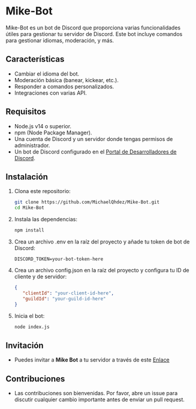 # Mike-Bot

Mike-Bot es un bot de Discord que proporciona varias funcionalidades útiles para gestionar tu servidor de Discord. Este bot incluye comandos para gestionar idiomas, moderación, y más.

## Características

- Cambiar el idioma del bot.
- Moderación básica (banear, kickear, etc.).
- Responder a comandos personalizados.
- Integraciones con varias API.

## Requisitos

- Node.js v14 o superior.
- npm (Node Package Manager).
- Una cuenta de Discord y un servidor donde tengas permisos de administrador.
- Un bot de Discord configurado en el [Portal de Desarrolladores de Discord](https://discord.com/developers/applications).

## Instalación

1. Clona este repositorio:
   ```bash
   git clone https://github.com/MichaelQhdez/Mike-Bot.git
   cd Mike-Bot
   ```
   
2. Instala las dependencias:
   ```bash
   npm install
   ```

3. Crea un archivo .env en la raíz del proyecto y añade tu token de bot de Discord:
   ```env
   DISCORD_TOKEN=your-bot-token-here
   ```

4. Crea un archivo config.json en la raíz del proyecto y configura tu ID de cliente y de servidor:
   ```json
   {
      "clientId": "your-client-id-here",
      "guildId": "your-guild-id-here"
   }
   ```

5. Inicia el bot:

   ```bash
   node index.js
   ```

## Invitación 

- Puedes invitar a **Mike Bot** a tu servidor a través de este [Enlace](https://discord.com/oauth2/authorize?client_id=1241620050683891752&scope=applications.commands)

## Contribuciones
- Las contribuciones son bienvenidas. Por favor, abre un issue para discutir cualquier cambio importante antes de enviar un pull request.
